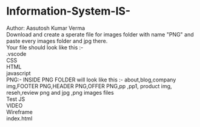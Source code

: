 # Information-System-IS- 
Author: Aasutosh Kumar Verma<br>
Download and create a sperate file for images folder with name "PNG" and paste every images folder and jpg there. <br>
Your file should look like this :-<br>
.vscode<br>
CSS<br>
HTML<br>
javascript<br>
PNG:- INSIDE PNG FOLDER will look like this :- about,blog,company img,FOOTER PNG,HEADER PNG,OFFER PNG,pp ,pp1, product img, reseh,review png and jpg ,png images files<br>
Test JS<br>
VIDEO<br>
Wireframe<br>
index.html<br>
